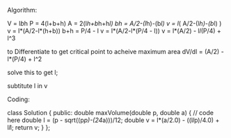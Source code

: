 Algorithm:

  V = l*b*h
  P = 4(l+b+h)
  A = 2(l*h+b*h+h*l)
  bh = A/2-(l*h)-(b*l)
  v = l*( A/2-(l*h)-(b*l) )
  v = l*(A/2-l*(h+b))
  b+h = P/4 - l
  v = l*(A/2-l*(P/4 - l))
  v = l*(A/2) - l*l*(P/4) + l^3

  to Differentiate to get critical point to acheive maximum area
  dV/dl = (A/2) - l*(P/4) + l^2

  solve this to get l;

  subtitute l in v



  Coding:

  class Solution {
  public:
    double maxVolume(double p, double a) {
        // code here
        double l = (p - sqrt((p*p)-(24*a)))/12;
        double v = l*(a/2.0) - ((l*l*p)/4.0) + l*l*l;
        return v;
    }
};

  

